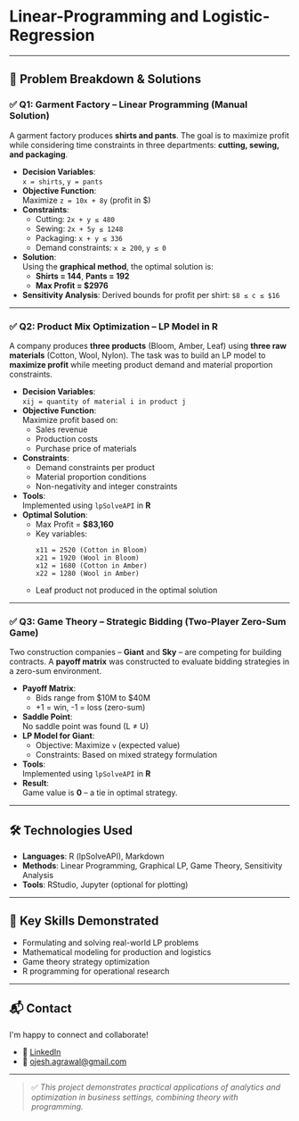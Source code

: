 # Linear-Programming and Logistic-Regression

 
  

---

## 🧠 Problem Breakdown & Solutions

### ✅ Q1: Garment Factory – Linear Programming (Manual Solution)

A garment factory produces **shirts and pants**. The goal is to maximize profit while considering time constraints in three departments: **cutting, sewing, and packaging**.

- **Decision Variables**:  
  `x = shirts`, `y = pants`
- **Objective Function**:  
  Maximize `z = 10x + 8y` (profit in $)
- **Constraints**:
  - Cutting: `2x + y ≤ 480`
  - Sewing: `2x + 5y ≤ 1248`
  - Packaging: `x + y ≤ 336`
  - Demand constraints: `x ≥ 200`, `y ≤ 0`
- **Solution**:  
  Using the **graphical method**, the optimal solution is:
  - **Shirts = 144**, **Pants = 192**
  - **Max Profit = $2976**
- **Sensitivity Analysis**:
  Derived bounds for profit per shirt: `$8 ≤ c ≤ $16`


---

### ✅ Q2: Product Mix Optimization – LP Model in R

A company produces **three products** (Bloom, Amber, Leaf) using **three raw materials** (Cotton, Wool, Nylon). The task was to build an LP model to **maximize profit** while meeting product demand and material proportion constraints.

- **Decision Variables**:  
  `xij = quantity of material i in product j`
- **Objective Function**:  
  Maximize profit based on:
  - Sales revenue
  - Production costs
  - Purchase price of materials
- **Constraints**:
  - Demand constraints per product
  - Material proportion conditions
  - Non-negativity and integer constraints
- **Tools**:  
  Implemented using `lpSolveAPI` in **R**
- **Optimal Solution**:
  - Max Profit = **$83,160**
  - Key variables:
    ```
    x11 = 2520 (Cotton in Bloom)
    x21 = 1920 (Wool in Bloom)
    x12 = 1680 (Cotton in Amber)
    x22 = 1280 (Wool in Amber)
    ```
  - Leaf product not produced in the optimal solution


---

### ✅ Q3: Game Theory – Strategic Bidding (Two-Player Zero-Sum Game)

Two construction companies – **Giant** and **Sky** – are competing for building contracts. A **payoff matrix** was constructed to evaluate bidding strategies in a zero-sum environment.

- **Payoff Matrix**:
  - Bids range from $10M to $40M
  - +1 = win, -1 = loss (zero-sum)
- **Saddle Point**:  
  No saddle point was found (L ≠ U)
- **LP Model for Giant**:
  - Objective: Maximize `v` (expected value)
  - Constraints: Based on mixed strategy formulation
- **Tools**:  
  Implemented using `lpSolveAPI` in **R**
- **Result**:  
  Game value is **0** – a tie in optimal strategy.


---

## 🛠️ Technologies Used

- **Languages**: R (lpSolveAPI), Markdown
- **Methods**: Linear Programming, Graphical LP, Game Theory, Sensitivity Analysis
- **Tools**: RStudio, Jupyter (optional for plotting)

---

## 💼 Key Skills Demonstrated

- Formulating and solving real-world LP problems
- Mathematical modeling for production and logistics
- Game theory strategy optimization
- R programming for operational research

---

## 📬 Contact

I'm happy to connect and collaborate!

- 🔗 [LinkedIn](https://www.linkedin.com/in/ojeshagrawal/)
- 📧 ojesh.agrawal@gmail.com

---

> ✅ *This project demonstrates practical applications of analytics and optimization in business settings, combining theory with programming.*  

 

